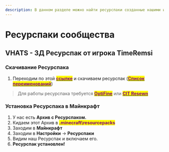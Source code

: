 ```yaml
---
description: В данном разделе можно найти ресурспаки созданные нашими игроками
---
```


# Ресурспаки сообщества

## VHATS - 3Д Ресурспак от игрока TimeRemsi

### Скачивание Ресурспака

1. Переходим по этой [<mark style="color:purple;">**ссылке**</mark>](https://modrinth.com/resourcepack/vhats) и скачиваем ресурспак ([<mark style="color:purple;">**Список переименований**</mark>](https://docs.google.com/document/d/1RfpwBeYaUgXhhU796WrskvKcgtd98oKyiQtM-GT\_SMk/edit?usp=sharing))

> Для работы ресурспака требуется [<mark style="color:purple;">**OptiFine**</mark>](https://www.optifine.net/downloads) или [<mark style="color:purple;">**CIT Resewn**</mark>](https://www.curseforge.com/minecraft/mc-mods/cit-resewn)

### Установка Ресурспака в Майнкрафт

1. У нас есть **Архив с Ресурспаком.**
2. Кидаем этот Архив в <mark style="color:purple;">**.minecraft\resourcepacks**</mark>
3. Заходим в **Майнкрафт**
4. Заходим в **Настройки** -> **Ресурспаки**
5. Видим наш Ресурспак и включаем его.
6. **Ресурспак установлен!**
